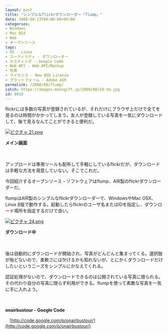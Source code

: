 ```yaml
---
layout: post
title: "シンプルなflickrダウンローダー「flump」"
date: 2008-08-13T09:00:00+09:00
categories:
- Windows
- Mac OSX
- Web
- オープンソース
tags: 
- OS - Linux
- ユーティリティ - ダウンローダー
- ホスティング - Google Code
- Web API - Web API/Mashup
- 写真
- ライセンス - New BSD License
- プラットフォーム - Adobe AIR
permalink: /2008/08/flump/
catch: https://images.moongift.jp/2008/08/24-tm.jpg
id: 9918
---
```

flickrには多数の写真が登録されているが、それだけにブラウザ上だけで全てを見るのは時間がかかってしまう。友人が登録している写真を一気にダウンロードして、後で見るなんてことができると便利だ。

  

[![ピクチャ 21.png](https://images.moongift.jp/2008/08/21-tm.jpg)](https://images.moongift.jp/2008/08/21.jpg)  
  
**メイン画面**

  

　

  

アップロードは専用ツールも配布して手軽にしているflickrだが、ダウンロードは手軽な方法を用意していない。そこでこれだ。

  

今回紹介するオープンソース・ソフトウェアはflump、AIR製のflickrダウンローダーだ。

  
  
<!--more-->  

flumpはAIR製のシンプルなflickrダウンローダーで、WindowsやMac OSX、Linux β版で動作する。起動したらflickrのユーザ名またはIDを指定し、ダウンロード場所を指定するだけで良い。

  

[![ピクチャ 24.png](https://images.moongift.jp/2008/08/24-tm.jpg)](https://images.moongift.jp/2008/08/24.jpg)  
  
**ダウンロード中**

  

　

  

後は自動的にダウンロードが開始され、写真がどんどんと集まってくる。選択肢が殆どないので、柔軟さには欠けるかも知れないが、とにかくダウンロードだけしたいというニーズをシンプルにかなえてくれる。

  

認証処理がないので、ダウンロードできるのは公開されている写真に限られる。その代わり自分の写真に限らず利用ができる。flumpを使って素敵な写真を一気に手に入れよう。

  

　

  

**onairbustour - Google Code**  
  
　[http://code.google.com/p/onairbustour/](http://code.google.com/p/onairbustour/)

  
